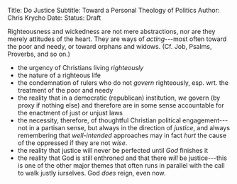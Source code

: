 Title: Do Justice
Subtitle: Toward a Personal Theology of Politics
Author: Chris Krycho
Date:
Status: Draft

Righteousness and wickedness are not mere abstractions, nor are they merely attitudes of the heart. They are ways of *acting*---most often toward the poor and needy, or toward orphans and widows. (Cf. Job, Psalms, Proverbs, and so on.)

- the urgency of Christians living *righteously*
- the nature of a righteous life
- the condemnation of rulers who do not *govern* righteously, esp. wrt. the treatment of the poor and needy
- the reality that in a democratic (republican) institution, *we* govern (by proxy if nothing else) and therefore are in some sense accountable for the enactment of just or unjust laws
- the necessity, therefore, of thoughtful Christian political engagement---not in a partisan sense, but always in the direction of *justice*, and always remembering that *well-intended* approaches may in fact *hurt* the cause of the oppressed if they are not *wise*.
- the reality that justice will never be perfected until *God* finishes it
- the reality that God is still enthroned and that there *will* be justice---this is one of the other major themes that often runs in parallel with the call to walk justly iurselves. God *does* reign, even now. 